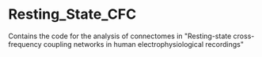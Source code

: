# Resting_State_CFC
Contains the code for the analysis of connectomes in "Resting-state cross-frequency coupling networks in human electrophysiological recordings"
